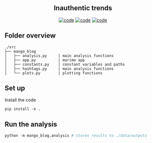 <h2 align="center">Inauthentic trends</h2>

<p align="center">
<a href="https://www.python.org/"><img alt="code" src="https://img.shields.io/badge/Python-3.12-blue?logo=Python"></a>
<a href="https://https://pola.rs/"><img alt="code" src="https://img.shields.io/badge/Polars-1.29-white?logo=Polars"></a>
<a href="https://https://pola.rs/"><img alt="code" src="https://img.shields.io/badge/packaging-uv-pink?logo=Uv"></a>
</p>

## Folder overview

```
./src
├── mango_blog
│   ├── analysis.py     | main analysis functions
│   ├── app.py          | marimo app
│   ├── constants.py    | constant variables and paths
│   ├── hashtags.py     | main analysis functions
│   └── plots.py        | plotting functions
```

## Set up

Install the code
```
pip install -e .
```

## Run the analysis

```python
python -m mango_blog.analysis # stores results to ./data/outputs
```

